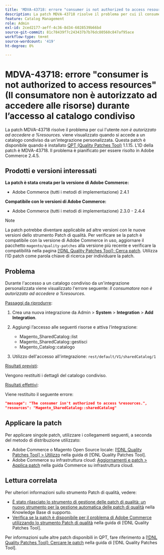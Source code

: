 ```yaml
---
title: 'MDVA-43718: errore "consumer is not authorized to access resources" (Il consumatore non è autorizzato ad accedere alle risorse) durante l’accesso al catalogo condiviso'
description: La patch MDVA-43718 risolve il problema per cui il consumer di errore *non è autorizzato ad accedere a %resources.* viene visualizzato quando si accede a un catalogo condiviso da un’integrazione personalizzata. Questa patch è disponibile quando è installato [Quality Patches Tool (QPT)](https://experienceleague.adobe.com/en/docs/commerce-knowledge-base/kb/announcements/commerce-announcements/magento-quality-patches-released-new-tool-to-self-serve-quality-patches) 1.1.15. L'ID della patch è MDVA-43718. Il problema è pianificato per essere risolto in Adobe Commerce 2.4.5.
feature: Catalog Management
role: Admin
exl-id: 2ced2177-aeff-4c36-8d34-6028539b66bd
source-git-commit: 81c78439f7c243437b7b76dc80560c847af95ace
workflow-type: tm+mt
source-wordcount: '419'
ht-degree: 0%

---
```


# MDVA-43718: errore &quot;consumer is not authorized to access resources&quot; (Il consumatore non è autorizzato ad accedere alle risorse) durante l’accesso al catalogo condiviso

La patch MDVA-43718 risolve il problema per cui l&#39;utente *non è autorizzato ad accedere a %resources.* viene visualizzato quando si accede a un catalogo condiviso da un&#39;integrazione personalizzata. Questa patch è disponibile quando è installato [QPT (Quality Patches Tool)](https://experienceleague.adobe.com/en/docs/commerce-knowledge-base/kb/announcements/commerce-announcements/magento-quality-patches-released-new-tool-to-self-serve-quality-patches) 1.1.15. L&#39;ID della patch è MDVA-43718. Il problema è pianificato per essere risolto in Adobe Commerce 2.4.5.

## Prodotti e versioni interessati

**La patch è stata creata per la versione di Adobe Commerce:**

* Adobe Commerce (tutti i metodi di implementazione) 2.4.1

**Compatibile con le versioni di Adobe Commerce:**

* Adobe Commerce (tutti i metodi di implementazione) 2.3.0 - 2.4.4

>[!NOTE]
>
>La patch potrebbe diventare applicabile ad altre versioni con le nuove versioni dello strumento Patch di qualità. Per verificare se la patch è compatibile con la versione di Adobe Commerce in uso, aggiornare il pacchetto `magento/quality-patches` alla versione più recente e verificare la compatibilità nella pagina [[!DNL Quality Patches Tool]: Cerca patch](https://experienceleague.adobe.com/en/docs/commerce-knowledge-base/kb/announcements/commerce-announcements/magento-quality-patches-released-new-tool-to-self-serve-quality-patches). Utilizza l’ID patch come parola chiave di ricerca per individuare la patch.

## Problema

Durante l&#39;accesso a un catalogo condiviso da un&#39;integrazione personalizzata viene visualizzato l&#39;errore seguente: *Il consumatore non è autorizzato ad accedere a %resources*.

<u>Passaggi da riprodurre</u>:

1. Crea una nuova integrazione da Admin > **System** > **Integration** > **Add Integration**.
1. Aggiungi l’accesso alle seguenti risorse e attiva l’integrazione:

   * Magento_SharedCatalog::list
   * Magento_SharedCatalog::gestisci
   * Magento_Catalog::catalogo

1. Utilizzo dell&#39;accesso all&#39;integrazione: `rest/default/V1/sharedCatalog/1`

<u>Risultati previsti</u>:

Vengono restituiti i dettagli del catalogo condiviso.

<u>Risultati effettivi</u>:

Viene restituito il seguente errore:

```JSON
"message": "The consumer isn't authorized to access %resources.",
"resources": "Magento_SharedCatalog::sharedCatalog"
```

## Applicare la patch

Per applicare singole patch, utilizzare i collegamenti seguenti, a seconda del metodo di distribuzione utilizzato:

* Adobe Commerce o Magento Open Source locale: [[!DNL Quality Patches Tool] > Utilizzo](/help/tools/quality-patches-tool/usage.md) nella guida di [!DNL Quality Patches Tool].
* Adobe Commerce su infrastruttura cloud: [Aggiornamenti e patch > Applica patch](https://experienceleague.adobe.com/docs/commerce-cloud-service/user-guide/develop/upgrade/apply-patches.html) nella guida Commerce su infrastruttura cloud.

## Lettura correlata

Per ulteriori informazioni sullo strumento Patch di qualità, vedere:

* [È stato rilasciato lo strumento di gestione delle patch di qualità: un nuovo strumento per la gestione automatica delle patch di qualità](https://experienceleague.adobe.com/en/docs/commerce-knowledge-base/kb/announcements/commerce-announcements/magento-quality-patches-released-new-tool-to-self-serve-quality-patches) nella Knowledge Base di supporto.
* [Verifica se la patch è disponibile per il problema di Adobe Commerce utilizzando lo strumento Patch di qualità](/help/tools/quality-patches-tool/patches-available-in-qpt/check-patch-for-magento-issue-with-magento-quality-patches.md) nella guida di [!DNL Quality Patches Tool].

Per informazioni sulle altre patch disponibili in QPT, fare riferimento a [[!DNL Quality Patches Tool]: Cercare le patch](https://experienceleague.adobe.com/tools/commerce-quality-patches/index.html) nella guida di [!DNL Quality Patches Tool].
